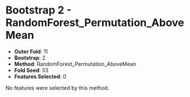 # Bootstrap 2 - RandomForest_Permutation_AboveMean

- **Outer Fold**: 11
- **Bootstrap**: 2
- **Method**: RandomForest_Permutation_AboveMean
- **Fold Seed**: 53
- **Features Selected**: 0

No features were selected by this method.
